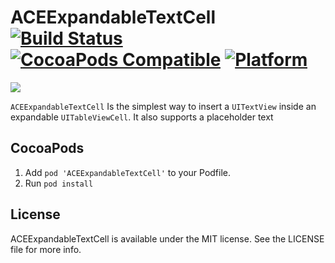 ACEExpandableTextCell [![Build Status](https://travis-ci.org/acerbetti/ACEExpandableTextCell.svg?branch=master)](https://travis-ci.org/acerbetti/ACEExpandableTextCell) [![CocoaPods Compatible](https://img.shields.io/cocoapods/v/ACEExpandableTextCell.svg)](http://cocoadocs.org/docsets/ACEExpandableTextCell) [![Platform](https://img.shields.io/cocoapods/p/ACEExpandableTextCell.svg?style=flat)](http://cocoadocs.org/docsets/ACEExpandableTextCell)
=====================

![](https://github.com/acerbetti/ACEExpandableTextCell/blob/master/demo.gif?raw=true)

`ACEExpandableTextCell` Is the  simplest way to insert a `UITextView` inside an expandable `UITableViewCell`.
It also supports a placeholder text

## CocoaPods

1. Add `pod 'ACEExpandableTextCell'` to your Podfile.
2. Run `pod install`

## License

ACEExpandableTextCell is available under the MIT license. See the LICENSE file for more info.
